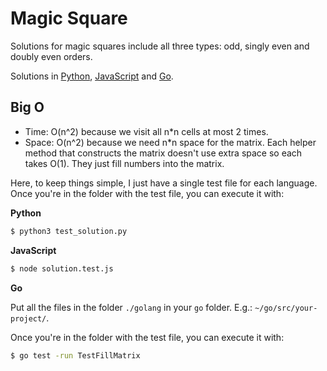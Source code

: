 # Magic Square

Solutions for magic squares include all three types: odd, singly even and doubly even orders.

Solutions in [Python](./python3), [JavaScript](./javascript) and [Go](./golang).

## Big O

- Time: O(n^2) because we visit all n*n cells at most 2 times.
- Space: O(n^2) because we need n*n space for the matrix. Each helper method that constructs the matrix doesn't use extra space so each takes O(1). They just fill numbers into the matrix.

Here, to keep things simple, I just have a single test file for each language. Once you're in the folder with the test file, you can execute it with:

**Python**
```bash
$ python3 test_solution.py
```

**JavaScript**
```bash
$ node solution.test.js
```

**Go**

Put all the files in the folder `./golang` in your `go` folder. E.g.: `~/go/src/your-project/`. 

Once you're in the folder with the test file, you can execute it with:

```bash
$ go test -run TestFillMatrix
```
